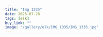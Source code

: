 ```yaml
---
title: "Img 1335"
date: 2025-07-28
tags: [elk]
buy_link: ""
image: "/gallery/elk/IMG_1335/IMG_1335.jpg"
---
```

